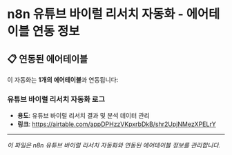 # n8n 유튜브 바이럴 리서치 자동화 - 에어테이블 연동 정보

## 📋 연동된 에어테이블

이 자동화는 **1개의 에어테이블**과 연동됩니다:

### 유튜브 바이럴 리서치 자동화 로그
- **용도**: 유튜브 바이럴 리서치 결과 및 분석 데이터 관리
- **링크**: https://airtable.com/appDPHzzVKpxrbDkB/shr2UpjNMezXPELrY

---
*이 파일은 n8n 유튜브 바이럴 리서치 자동화와 연동된 에어테이블 정보를 관리합니다.* 
